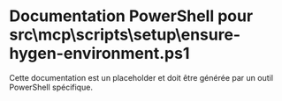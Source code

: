 # Documentation PowerShell pour src\mcp\scripts\setup\ensure-hygen-environment.ps1

Cette documentation est un placeholder et doit être générée par un outil PowerShell spécifique.
